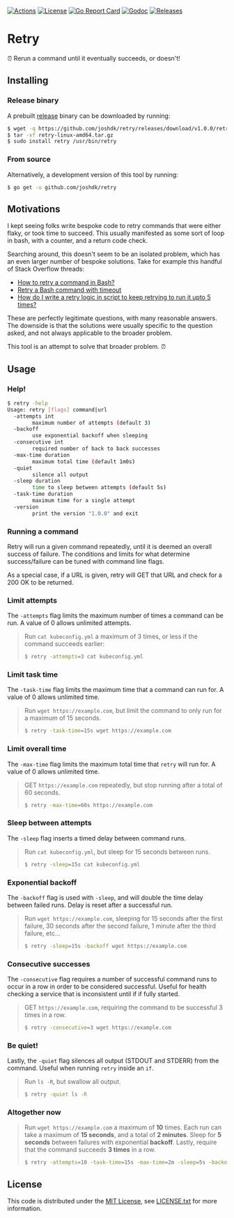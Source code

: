 [![Actions][github-actions-badge]][github-actions-link]
[![License][license-badge]][license-link]
[![Go Report Card][go-report-card-badge]][go-report-card-link]
[![Godoc][godoc-badge]][godoc-link]
[![Releases][github-release-badge]][github-release-link]

# Retry

⏰ Rerun a command until it eventually succeeds, or doesn't!

## Installing

### Release binary

A prebuilt [release][github-release-link] binary can be downloaded by running:

```bash
$ wget -q https://github.com/joshdk/retry/releases/download/v1.0.0/retry-linux-amd64.tar.gz
$ tar -xf retry-linux-amd64.tar.gz
$ sudo install retry /usr/bin/retry
```

### From source

Alternatively, a development version of this tool by running:

```bash
$ go get -u github.com/joshdk/retry
```

## Motivations

I kept seeing folks write bespoke code to retry commands that were either flaky, or took time to succeed. This usually manifested as some sort of loop in bash, with a counter, and a return code check.

Searching around, this doesn't seem to be an isolated problem, which has an even larger number of bespoke solutions. Take for example this handful of Stack Overflow threads:

- [How to retry a command in Bash?](https://stackoverflow.com/questions/7449772/how-to-retry-a-command-in-bash)
- [Retry a Bash command with timeout](https://stackoverflow.com/questions/12321469/retry-a-bash-command-with-timeout)
- [How do I write a retry logic in script to keep retrying to run it upto 5 times?](https://unix.stackexchange.com/questions/82598/how-do-i-write-a-retry-logic-in-script-to-keep-retrying-to-run-it-upto-5-times)

These are perfectly legitimate questions, with many reasonable answers. The downside is that the solutions were usually specific to the question asked, and not always applicable to the broader problem.

This tool is an attempt to solve that broader problem. ⏰

## Usage

### Help!

```bash
$ retry -help
Usage: retry [flags] command|url
  -attempts int
    	maximum number of attempts (default 3)
  -backoff
    	use exponential backoff when sleeping
  -consecutive int
    	required number of back to back successes
  -max-time duration
    	maximum total time (default 1m0s)
  -quiet
    	silence all output
  -sleep duration
    	time to sleep between attempts (default 5s)
  -task-time duration
    	maximum time for a single attempt
  -version
    	print the version "1.0.0" and exit
```

### Running a command

Retry will run a given command repeatedly, until it is deemed an overall success of failure. The conditions and limits for what determine success/failure can be tuned with command line flags.

As a special case, if a URL is given, retry will GET that URL and check for a 200 OK to be returned.

### Limit attempts

The `-attempts` flag limits the maximum number of times a command can be run. A value of 0 allows unlimited attempts.

> Run `cat kubeconfig.yml` a maximum of 3 times, or less if the command succeeds earlier:
>
> ```bash
> $ retry -attempts=3 cat kubeconfig.yml
> ```

### Limit task time

The `-task-time` flag limits the maximum time that a command can run for. A value of 0 allows unlimited time.

> Run `wget https://example.com`, but limit the command to only run for a maximum of 15 seconds.
>
> ```bash
> $ retry -task-time=15s wget https://example.com
> ```

### Limit overall time

The `-max-time` flag limits the maximum total time that `retry` will run for. A value of 0 allows unlimited time.

> GET `https://example.com` repeatedly, but stop running after a total of 60 seconds.
>
> ```bash
> $ retry -max-time=60s https://example.com
> ```

### Sleep between attempts

The `-sleep` flag inserts a timed delay between command runs.

> Run `cat kubeconfig.yml`, but sleep for 15 seconds between runs.
>
> ```bash
> $ retry -sleep=15s cat kubeconfig.yml
> ```

### Exponential backoff

The `-backoff` flag is used with `-sleep`, and will double the time delay between failed runs. Delay is reset after a successful run.

> Run `wget https://example.com`, sleeping for 15 seconds after the first failure, 30 seconds after the second failure, 1 minute after the third failure, etc...
>
> ```bash
> $ retry -sleep=15s -backoff wget https://example.com
> ```

### Consecutive successes

The `-consecutive` flag requires a number of successful command runs to occur in a row in order to be considered successful. Useful for health checking a service that is inconsistent until if if fully started.

> GET `https://example.com`, requiring the command to be successful 3 times in a row.
>
> ```bash
> $ retry -consecutive=3 wget https://example.com
> ```

### Be quiet!

Lastly, the `-quiet` flag silences all output (STDOUT and STDERR) from the command. Useful when running `retry` inside an `if`.

> Run `ls -R`, but swallow all output.
>
> ```bash
> $ retry -quiet ls -R
> ```

### Altogether now

> Run `wget https://example.com` a maximum of **10** times. Each run can take a maximum of **15 seconds**, and a total of **2 minutes**. Sleep for **5 seconds** between failures with exponential **backoff**. Lastly, require that the command succeeds **3 times** in a row.
>
> ```bash
> $ retry -attempts=10 -task-time=15s -max-time=2m -sleep=5s -backoff -consecutive=3 wget https://example.com
>```

## License

This code is distributed under the [MIT License][license-link], see [LICENSE.txt][license-file] for more information.

[github-actions-badge]:  https://github.com/joshdk/retry/workflows/build/badge.svg
[github-actions-link]:   https://github.com/joshdk/retry/actions
[github-release-badge]:  https://img.shields.io/github/release/joshdk/retry/all.svg
[github-release-link]:   https://github.com/joshdk/retry/releases
[go-report-card-badge]:  https://goreportcard.com/badge/github.com/joshdk/retry
[go-report-card-link]:   https://goreportcard.com/report/github.com/joshdk/retry
[godoc-badge]:           https://godoc.org/github.com/joshdk/retry/retry?status.svg
[godoc-link]:            https://godoc.org/github.com/joshdk/retry/retry
[license-badge]:         https://img.shields.io/badge/license-MIT-green.svg
[license-file]:          https://github.com/joshdk/retry/blob/master/LICENSE.txt
[license-link]:          https://opensource.org/licenses/MIT
